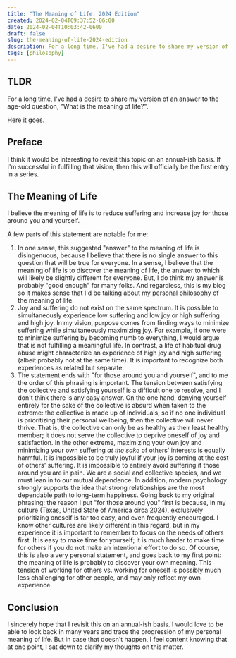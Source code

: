 ```yaml
---
title: "The Meaning of Life: 2024 Edition"
created: 2024-02-04T09:37:52-06:00
date: 2024-02-04T10:03:42-0600
draft: false
slug: the-meaning-of-life-2024-edition
description: For a long time, I've had a desire to share my version of an answer to the age-old question, "What is the meaning of life?". Here it goes.
tags: [philosophy]
---
```


## TLDR

For a long time, I've had a desire to share my version of an answer to the age-old question, "What is the meaning of life?".

Here it goes.

## Preface

I think it would be interesting to revisit this topic on an annual-ish basis. If I'm successful in fulfilling that vision, then this will officially be the first entry in a series.

## The Meaning of Life

I believe the meaning of life is to reduce suffering and increase joy for those around you and yourself.

A few parts of this statement are notable for me:

1. In one sense, this suggested "answer" to the meaning of life is disingenuous, because I believe that there is no single answer to this question that will be true for everyone. In a sense, I believe that the meaning of life is to discover the meaning of life, the answer to which will likely be slightly different for everyone. But, I do think my answer is probably "good enough" for many folks. And regardless, this is my blog so it makes sense that I'd be talking about my personal philosophy of the meaning of life.
2. Joy and suffering do not exist on the same spectrum. It is possible to simultaneously experience low suffering and low joy or high suffering and high joy. In my vision, purpose comes from finding ways to minimize suffering while simultaneously maximizing joy. For example, if one were to minimize suffering by becoming numb to everything, I would argue that is not fulfilling a meaningful life. In contrast, a life of habitual drug abuse might characterize an experience of high joy and high suffering (albeit probably not at the same time). It is important to recognize both experiences as related but separate.
3. The statement ends with "for those around you and yourself", and to me the order of this phrasing is important. The tension between satisfying the collective and satisfying yourself is a difficult one to resolve, and I don't think there is any easy answer. On the one hand, denying yourself entirely for the sake of the collective is absurd when taken to the extreme: the collective is made up of individuals, so if no one individual is prioritizing their personal wellbeing, then the collective will never thrive. That is, the collective can only be as healthy as their least healthy member; it does not serve the collective to deprive oneself of joy and satisfaction. In the other extreme, maximizing your own joy and minimizing your own suffering _at the sake_ of others' interests is equally harmful. It is impossible to be truly joyful if your joy is coming at the cost of others' suffering. It is impossible to entirely avoid suffering if those around you are in pain. We are a social and collective species, and we must lean in to our mutual dependence. In addition, modern psychology strongly supports the idea that strong relationships are the most dependable path to long-term happiness. Going back to my original phrasing: the reason I put "for those around you" first is because, in my culture (Texas, United State of America circa 2024), exclusively prioritizing oneself is far too easy, and even frequently encouraged. I know other cultures are likely different in this regard, but in my experience it is important to remember to focus on the needs of others first. It is easy to make time for yourself; it is much harder to make time for others if you do not make an intentional effort to do so. Of course, this is also a very personal statement, and goes back to my first point: the meaning of life is probably to discover your own meaning. This tension of working for others vs. working for oneself is possibly much less challenging for other people, and may only reflect my own experience.

## Conclusion

I sincerely hope that I revisit this on an annual-ish basis. I would love to be able to look back in many years and trace the progression of my personal meaning of life. But in case that doesn't happen, I feel content knowing that at one point, I sat down to clarify my thoughts on this matter.
